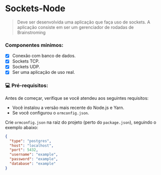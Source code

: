 # Sockets-Node

> Deve ser desenvolvida uma aplicação que faça uso de sockets. 
> A aplicação consiste em ser um gerenciador de rodadas de Brainstroming

### Componentes mínimos:

- [x] Conexão com banco de dados.
- [x] Sockets TCP.
- [x] Sockets UDP.
- [x] Ser uma aplicação de uso real.

### 💻 Pré-requisitos:

Antes de começar, verifique se você atendeu aos seguintes requisitos:
* Você instalou a versão mais recente do Node.js e Yarn.
* Se você configurou o `ormconfig.json`.

Crie `ormconfig.json` na raiz do projeto (perto do `package.json`), seguindo o exemplo abaixo:

```json
{
  "type": "postgres",
  "host": "localhost",
  "port": 5432,
  "username": "example",
  "password": "example",
  "database": "example"
}
```